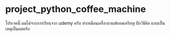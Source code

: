 # project_python_coffee_machine
โปรเจคนี้ ผมได้จากการเรียนจาก udemy ครับ ทำเหมือนเครื่องกาแฟยอดเหรียญ ฝึกวิธีคิด แบบเป็นเหตุเป็นผลครับ
